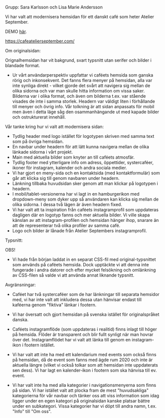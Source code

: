 Grupp: Sara Karlsson och Lisa Marie Andersson

Vi har valt att modernisera hemsidan för ett danskt café som heter Atelier September. 

DEMO [här](https://frontendsara.github.io/renew-webpage/).

https://cafeatelierseptember.com/


Om originalsidan:

Orignalhemsidan har vit bakgrund, svart typsnitt utan serifer och bilder i blandade format. 

* Ur vårt användarperspektiv uppfattar vi caféets hemsida som ganska rörig och inkonsekvent. Det fanns flera menyer på hemsidan, alla var inte synliga direkt - vilket gjorde det svårt att navigera sig mellan de olika sidorna och var man skulle hitta information om vissa saker. Bilderna var i olika format, och även om bilderna t.ex. var stående visades de inte i samma storlek. Headern var väldigt liten i förhållande till menyer och övrig info. Vår tolkning är att sidan anpassats för mobil men även i detta läge såg den osammanhängande ut med kapade bilder och ostrukturerat innehåll. 


Vår tanke kring hur vi valt att modernisera sidan:

* Tydlig header med logo istället för logotypen skriven med samma text som på övriga hemsidan.
* En navbar under headern för att lätt kunna navigera mellan de olika länkade sidorna i vårt projekt. 
* Main med aktuella bilder som knyter an till caféets atmosfär.
* Tydlig footer med ytterligare info om adress, öppettider, systercaféer, ikoner för instagram, kalender och andra sociala medier. 
* Vi har gjort en meny-sida och en kontaktsida (med kontaktformulär) som går att klicka sig till genom navbaren under headern.
* Länkning tillbaka huvudsidan sker genom att man klickar på logotypen i headern.
* I mobil/tablet-versionerna har vi lagt in en hamburgerikon med dropdown-meny som dyker upp så användaren kan klicka sig mellan de olika sidorna. I dessa två lägen är även headern fixed. 
* Vi har valt att ta inspiration från caféets instagramprofil som uppdateras dagligen där en logotyp fanns och mer aktuella bilder. Vi ville skapa känslan av att instagram-profilen och hemsidan hänger ihop, snarare än att de representerar två olika profiler av samma café.
* Logo och bilder är lånade från Atelier Septembers instagramprofil.

Typsnitt:

OBS!

* Vi hade från början laddat in en separat CSS-fil med original-typsnittet som används på caféets hemsida. Dock upptäckte vi att denna inte fungerade i andra datorer och efter mycket felsökning och omlänkning av CSS-filen så valde vi att använda annat liknande typsnitt.


Avgränsningar: 

* Caféet har två systercaféer som de har länkningar till separata hemsidor med, vi har inte valt att inkludera dessa utan hänvisar endast till kaféerna genom "fiktiva" länkar i footern.

* Vi har översatt och gjort hemsidan på svenska istället för originalspråket danska.

* Caféets instagramflöde (som uppdateras i realitid) finns inlagt till höger på hemsida. Flöder är transparent och blir fullt synligt när man hovrar över det. Instagramflödet har vi valt att länka till genom en instagram-ikon i footern istället. 

* Vi har valt att inte ha med ett kalendarium med events som också finns på hemsidan, då de event som fanns med ägde rum 2020 och inte är aktuella längre (vilket vi också tolkar som att hemsidan inte uppdaterats sen dess). Vi har lagt en kalender-ikon i footern som ska hänvisa till ev. event. 

* Vi har valt inte ha med alla kategorier i navigationsmenyerna som finns på sidan. Vi har istället valt att plocka fram de mest "huvudsakliga" kategorierna för vår navbar och tänker oss att viss information som idag ligger under en egen kategori på originalsidan kanske platsar bättre under en subkategori. Vissa kategorier har vi döpt till andra namn, t.ex. "Info" till "Om oss".
